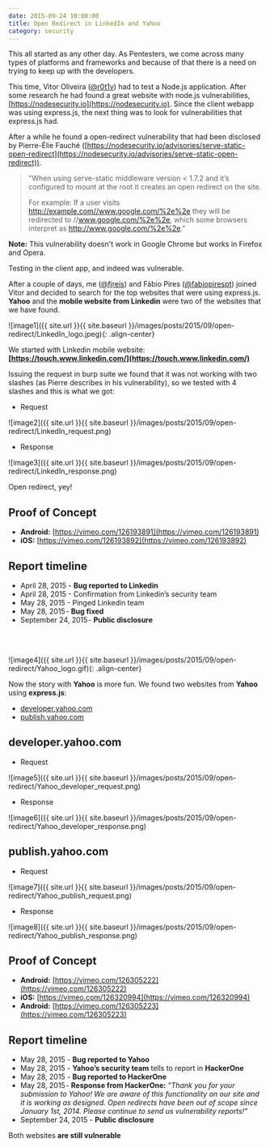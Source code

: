 ```yaml
---
date: 2015-09-24 10:00:00
title: Open Redirect in LinkedIn and Yahoo
category: security
---
```


This all started as any other day. As Pentesters, we come across many types of platforms and frameworks and because of that there is a need on trying to keep up with the developers.

This time, Vitor Oliveira ([@r0t1v](https://twitter.com/r0t1v)) had to test a Node.js application. After some research he had found a great website with node.js vulnerabilities, [https://nodesecurity.io](https://nodesecurity.io). Since the client webapp was using express.js, the next thing was to look for vulnerabilities that express.js had.

After a while he found a open-redirect vulnerability that had been disclosed by Pierre-Élie Fauché ([https://nodesecurity.io/advisories/serve-static-open-redirect](https://nodesecurity.io/advisories/serve-static-open-redirect)).


> "When using serve-static middleware version < 1.7.2 and it’s configured to mount at the root it creates an open redirect on the site.
>
> For example: If a user visits http://example.com//www.google.com/%2e%2e they will be redirected to //www.google.com/%2e%2e, which some browsers interpret as http://www.google.com/%2e%2e."

**Note:** This vulnerability doesn't work in Google Chrome but works in Firefox and Opera.

Testing in the client app, and indeed was vulnerable.

After a couple of days, me ([@fjreis](https://twitter.com/fjreis)) and Fábio Pires ([@fabiopirespt](https://twitter.com/fabiopirespt)) joined Vitor and decided to search for the top websites that were using express.js. **Yahoo** and the **mobile website from Linkedin** were two of the websites that we have found.


![image1]({{ site.url }}{{ site.baseurl }}/images/posts/2015/09/open-redirect/LinkedIn_logo.jpeg){: .align-center}

We started with Linkedin mobile website: **[https://touch.www.linkedin.com/](https://touch.www.linkedin.com/)**

Issuing the request in burp suite we found that it was not working with two slashes (as Pierre describes in his vulnerability), so we tested with 4 slashes and this is what we got:

* Request 

![image2]({{ site.url }}{{ site.baseurl }}/images/posts/2015/09/open-redirect/LinkedIn_request.png)

* Response

![image3]({{ site.url }}{{ site.baseurl }}/images/posts/2015/09/open-redirect/LinkedIn_response.png)

Open redirect, yey!

## Proof of Concept

* **Android:** [https://vimeo.com/126193891](https://vimeo.com/126193891)
* **iOS:** [https://vimeo.com/126193892](https://vimeo.com/126193892)

## Report timeline

* April 28, 2015 - **Bug reported to Linkedin**
* April 28, 2015 - Confirmation from Linkedin’s security team
* May 28, 2015 - Pinged Linkedin team
* May 28, 2015 - **Bug fixed**
* September 24, 2015 - **Public disclosure**

<br/>
<br/>

![image4]({{ site.url }}{{ site.baseurl }}/images/posts/2015/09/open-redirect/Yahoo_logo.gif){: .align-center}

Now the story with **Yahoo** is more fun. We found two websites from **Yahoo** using **express.js**:

* [developer.yahoo.com](developer.yahoo.com)
* [publish.yahoo.com](publish.yahoo.com)

## developer.yahoo.com

* Request

![image5]({{ site.url }}{{ site.baseurl }}/images/posts/2015/09/open-redirect/Yahoo_developer_request.png)

* Response

![image6]({{ site.url }}{{ site.baseurl }}/images/posts/2015/09/open-redirect/Yahoo_developer_response.png)

## publish.yahoo.com

* Request

![image7]({{ site.url }}{{ site.baseurl }}/images/posts/2015/09/open-redirect/Yahoo_publish_request.png)

* Response

![image8]({{ site.url }}{{ site.baseurl }}/images/posts/2015/09/open-redirect/Yahoo_publish_response.png)

## Proof of Concept

* **Android:** [https://vimeo.com/126305222](https://vimeo.com/126305222)
* **iOS:** [https://vimeo.com/126320994](https://vimeo.com/126320994)
* **Android:** [https://vimeo.com/126305223](https://vimeo.com/126305223)

## Report timeline

* May 28, 2015 - **Bug reported to Yahoo**
* May 28, 2015 - **Yahoo’s security team** tells to report in **HackerOne**
* May 28, 2015 - **Bug reported to HackerOne**
* May 28, 2015 - **Response from HackerOne:** *"Thank you for your submission to Yahoo! We are aware of this functionality on our site and it is working as designed. Open redirects have been out of scope since January 1st, 2014. Please continue to send us vulnerability reports!"*
* September 24, 2015 - **Public disclosure**

Both websites **are still vulnerable**